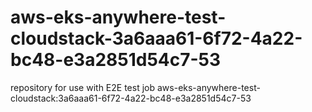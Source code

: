 # aws-eks-anywhere-test-cloudstack-3a6aaa61-6f72-4a22-bc48-e3a2851d54c7-53
repository for use with E2E test job aws-eks-anywhere-test-cloudstack:3a6aaa61-6f72-4a22-bc48-e3a2851d54c7-53
